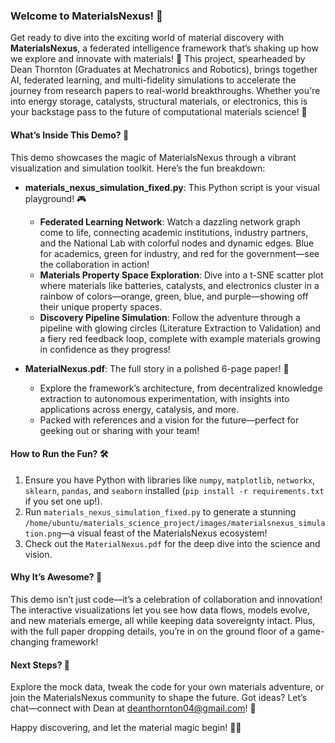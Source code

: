 ### Welcome to MaterialsNexus! 🎉

Get ready to dive into the exciting world of material discovery with **MaterialsNexus**, a federated intelligence framework that’s shaking up how we explore and innovate with materials! 🚀 This project, spearheaded by Dean Thornton (Graduates at Mechatronics and Robotics), brings together AI, federated learning, and multi-fidelity simulations to accelerate the journey from research papers to real-world breakthroughs. Whether you're into energy storage, catalysts, structural materials, or electronics, this is your backstage pass to the future of computational materials science! 🌟

#### What’s Inside This Demo? 🎨
This demo showcases the magic of MaterialsNexus through a vibrant visualization and simulation toolkit. Here’s the fun breakdown:

- **materials_nexus_simulation_fixed.py**: This Python script is your visual playground! 🎮
  - **Federated Learning Network**: Watch a dazzling network graph come to life, connecting academic institutions, industry partners, and the National Lab with colorful nodes and dynamic edges. Blue for academics, green for industry, and red for the government—see the collaboration in action!
  - **Materials Property Space Exploration**: Dive into a t-SNE scatter plot where materials like batteries, catalysts, and electronics cluster in a rainbow of colors—orange, green, blue, and purple—showing off their unique property spaces.
  - **Discovery Pipeline Simulation**: Follow the adventure through a pipeline with glowing circles (Literature Extraction to Validation) and a fiery red feedback loop, complete with example materials growing in confidence as they progress!

- **MaterialNexus.pdf**: The full story in a polished 6-page paper! 📜
  - Explore the framework’s architecture, from decentralized knowledge extraction to autonomous experimentation, with insights into applications across energy, catalysis, and more.
  - Packed with references and a vision for the future—perfect for geeking out or sharing with your team!

#### How to Run the Fun? 🛠️
1. Ensure you have Python with libraries like `numpy`, `matplotlib`, `networkx`, `sklearn`, `pandas`, and `seaborn` installed (`pip install -r requirements.txt` if you set one up!).
2. Run `materials_nexus_simulation_fixed.py` to generate a stunning `/home/ubuntu/materials_science_project/images/materialsnexus_simulation.png`—a visual feast of the MaterialsNexus ecosystem!
3. Check out the `MaterialNexus.pdf` for the deep dive into the science and vision.

#### Why It’s Awesome? 🌈
This demo isn’t just code—it’s a celebration of collaboration and innovation! The interactive visualizations let you see how data flows, models evolve, and new materials emerge, all while keeping data sovereignty intact. Plus, with the full paper dropping details, you’re in on the ground floor of a game-changing framework!

#### Next Steps? 🚀
Explore the mock data, tweak the code for your own materials adventure, or join the MaterialsNexus community to shape the future. Got ideas? Let’s chat—connect with Dean at deanthornton04@gmail.com! 🌟

Happy discovering, and let the material magic begin! 🎩✨
